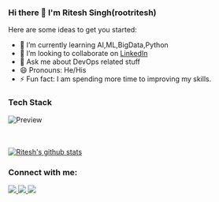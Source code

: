 ### Hi there 👋 I'm Ritesh Singh(rootritesh)

Here are some ideas to get you started:

- 🌱 I’m currently learning AI,ML,BigData,Python
- 👯 I’m looking to collaborate on [LinkedIn](https://www.linkedin.com/in/ritesh64/)
- 💬 Ask me about DevOps related stuff
- 😄 Pronouns: He/His
- ⚡ Fun fact: I am spending more time to improving my skills.

### Tech Stack
![Preview]()










<br>
<br>

<a href="https://github.com/rootritesh">
 <img align="center" src="https://github-readme-stats.vercel.app/api?username=rootritesh&show_icons=true&theme=light&line_height=27" alt="Ritesh's github stats"/>
</a> 

<!-- <a href="https://github.com/rootritesh/github-readme-stats">
  <img align="center" src="https://github-readme-stats.vercel.app/api/top-langs/?username=rootritesh&layout=compact"/>
</a>   -->



### Connect with me:

<a href="https://www.linkedin.com/in/ritesh64/">
 <img src="https://img.icons8.com/color/48/000000/linkedin-circled--v1.png"/>
</a>
<a href="https://www.facebook.com/profile.php?id=100012287743272">
  <img src="https://img.icons8.com/fluent/48/000000/facebook-new.png"/>
</a>
<a href="https://twitter.com/RiteshS07054000">
<img src="https://img.icons8.com/color/48/000000/twitter-circled.png"/>
</a>
